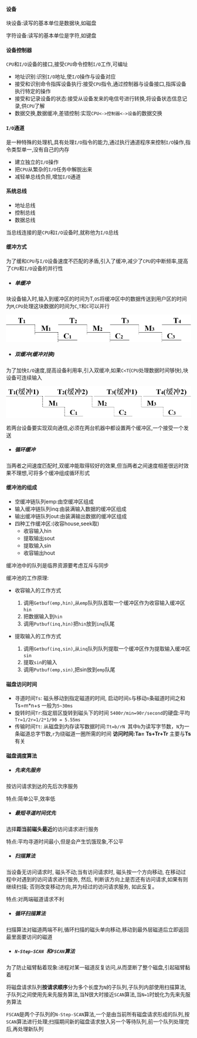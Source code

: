 #### 设备

块设备:读写的基本单位是数据块,如磁盘

字符设备:读写的基本单位是字符,如键盘

#### 设备控制器

`CPU`和`I/O`设备的接口,接受`CPU`命令控制`I/O`工作,可编址

- 地址识别:识别`I/O`地址,使`I/O`操作与设备对应
- 接受和识别命令指挥设备执行:接受`CPU`指令,通过控制器与设备接口,指挥设备执行特定的操作
- 接受和记录设备的状态:接受从设备发来的电信号进行转换,将设备状态信息记录,供`CPU`了解
- 数据交换,数据缓冲,差错控制:实现`CPU<->控制器<->设备`的数据交换

#### `I/O`通道

是一种特殊的处理机,具有处理`I/O`指令的能力,通过执行通道程序来控制`I/O`操作,指令类型单一,没有自己的内存

- 建立独立的`I/O`操作
- 把`CPU`从繁杂的`I/O`任务中解脱出来
- 减轻单总线负担,增加`I/O`通道

#### 系统总线

- 地址总线
- 控制总线
- 数据总线

当总线连接的是`CPU`和`I/O`设备时,就称他为`I/O`总线

#### 缓冲方式

为了缓和`CPU`与`I/O`设备速度不匹配的矛盾,引入了缓冲,减少了`CPU`的中断频率,提高了`CPU`和`I/O`设备的并行性

- ##### 单缓冲

块设备输入时,输入到缓冲区的时间为T,`OS`将缓冲区中的数据传送到用户区的时间为`M`,`CPU`处理这块数据的时间为`C`,`T`和`C`可以并行

![1578392646349](images/1578392646349.png)

- ##### 双缓冲(缓冲对换)

为了加快`I/O`速度,提高设备利用率,引入双缓冲,如果`C<T`(`CPU`处理数据时间够快),块设备可连续输入

![1578392702704](images/1578392702704.png)

若两台设备要实现双向通信,必须在两台机器中都设置两个缓冲区,一个接受一个发送

- ##### 循环缓冲

当两者之间速度匹配时,双缓冲能取得较好的效果,但当两者之间速度相差很远时效果不理想,可将多个缓冲组成循环形式

#### 缓冲池的组成

- 空缓冲链队列emp:由空缓冲区组成
- 输入缓冲链队列inq:由装满输入数据的缓冲区组成
- 输出缓冲链队列out:由装满输出数据的缓冲区组成
- 四种工作缓冲区:(收容house,seek取)
  - 收容输入hin
  - 提取输出sout
  - 提取输入sin
  - 收容输出hout

缓冲池中的队列是临界资源要考虑互斥与同步

缓冲池的工作原理:

- 收容输入的工作方式
  1. 调用`Getbuf(emp,hin)`,从`emp`队列队首取一个缓冲区作为收容输入缓冲区`hin`
  2. 把数据输入到`hin`
  3. 调用`Putbuf(inq,hin)`把`hin`放到`inq`队尾

- 提取输入的工作方式
  1. 调用`Getbuf(inq,sin)`,从`inq`队列队列提取一个缓冲区作为提取输入缓冲区`sin`
  2. 提取`sin`的输入
  3. 调用`Putbuf(emp,sin)`,把sin放到`emp`队尾

#### 磁盘访问时间

- 寻道时间`Ts`: 磁头移动到指定磁道的时间, 启动时间`s`与移动`n`条磁道时间之和
         Ts=m*n+s   一般为`5~30ms`
- 旋转时间`Tr`:指定扇区旋转到磁头下的时间
      `5400r/min=90r/second`的硬盘:平均`Tr=1/2r=1/2*1/90 = 5.55ms`
- 传输时间`Tt`:
    	从磁盘到内存读写数据时间:` Tt=b/rN  `其中`b`为读写字节数，`N`为一条磁道总字节数,`r`为绕磁道一圈所需的时间
   **访问时间:Ta= Ts+Tr+Tr**    主要与**Ts**有关 

#### 磁盘调度算法

- ##### 先来先服务

按访问请求到达的先后次序服务

特点:简单公平,效率低

- ##### 最短寻道时间优先

选择**距当前磁头最近**的访问请求进行服务

特点:平均寻道时间最小,但是会产生饥饿现象,不公平

- ##### 扫描算法

当设备无访问请求时, 磁头不动;当有访问请求时, 磁头按一个方向移动, 在移动过程中对遇到的访问请求进行服务, 然后, 判断该方向上是否还有访问请求,如果有则继续扫描; 否则改变移动方向,并为经过的访问请求服务, 如此反复。

特点:对两端磁道请求不利

- ##### 循环扫描算法

扫描算法对磁道两端不利,循环扫描的磁头单向移动,移动到最外层磁道后立即返回最里面要访问的磁道

- ##### `N-Step-SCAN `和`FSCAN`算法

为了防止磁臂黏着现象:进程对某一磁道反复访问,从而垄断了整个磁盘,引起磁臂黏着

将磁盘请求队列**按请求顺序**分为多个长度为`N`的子队列,子队列内部使用扫描算法,子队列之间使用先来先服务算法,当N很大时接近`SCAN`算法,当`N=1`时蜕化为先来先服务算法

`FSCAN`是两个子队列的`N-Step-SCAN`算法,一个是由当前所有磁盘请求形成的队列,按`SCAN`算法进行处理;扫描期间新的磁盘请求放入另一个等待队列,前一个队列处理完后,再处理新队列